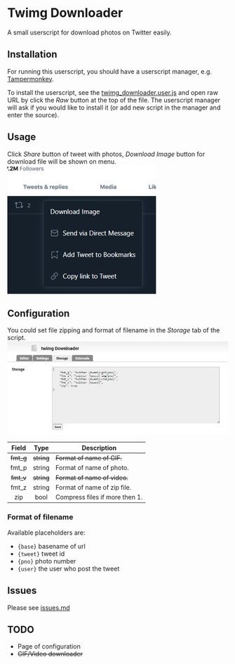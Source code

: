 # Twimg Downloader

A small userscript for download photos on Twitter easily.

## Installation

For running this userscript, you should have a userscript manager, e.g. [Tampermonkey](https://www.tampermonkey.net/).

To install the userscript, see the [twimg_downloader.user.js](./twimg_downloader.user.js) and open raw URL by click the *Raw* button at the top of the file. The userscript manager will ask if you would like to install it (or add new script in the manager and enter the source).

## Usage

Click *Share* button of tweet with photos, *Download Image* button for download file will be shown on menu.
![share menu](./share_menu.jpg)

## Configuration

You could set file zipping and format of filename in the *Storage* tab of the script.
![storage](./storage.jpg)

|Field| Type |Description                   |
|:---:|:----:|------------------------------|
|~~fmt_g~~|~~string~~|~~Format of name of GIF.~~        |
|fmt_p|string|Format of name of photo.      |
|~~fmt_v~~|~~string~~|~~Format of name of video.~~      |
|fmt_z|string|Format of name of zip file.   |
| zip | bool |Compress files if more then 1.|

### Format of filename

Available placeholders are:

* `{base}` basename of url
* `{tweet}` tweet id
* `{pno}` photo number
* `{user}` the user who post the tweet

## Issues

Please see [issues.md](./issues.md)

## TODO

* Page of configuration
* ~~GIF/Video downloader~~
